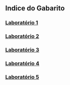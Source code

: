 ## Indice do Gabarito

### [Laboratório 1](./src/main/java/dia03/gabarito/laboratorio1)<br/>
### [Laboratório 2](./src/main/java/dia03/gabarito/laboratorio2)<br/>
### [Laboratório 3](./src/main/java/dia03/gabarito/laboratorio3)<br/>
### [Laboratório 4](./src/main/java/dia03/gabarito/laboratorio4)<br/>
### [Laboratório 5](./src/main/java/dia03/gabarito/laboratorio5)<br/>